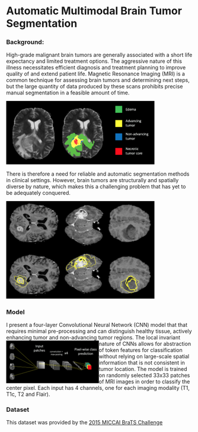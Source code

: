 # Automatic Multimodal Brain Tumor Segmentation

### Background:

High-grade malignant brain tumors are generally associated with a short life expectancy and limited treatment options. The aggressive nature of this illness necessitates efficient diagnosis and treatment planning to improve quality of and extend patient life. Magnetic Resonance Imaging (MRI) is a common technique for assessing brain tumors and determining next steps, but the large quantity of data produced by these scans prohibits precise manual segmentation in a feasible amount of time.

<img alt="Example of tumor segmentation overlay on T2" src="images/segmented_slice.png" width='400'>

There is therefore a need for reliable and automatic segmentation methods in clinical settings. However, brain tumors are structurally and spatially diverse by nature, which makes this a challenging problem that has yet to be adequately conquered.

<img alt="Diversity of tumor size, shape and location" src="images/tumor_diversity.png" width='400'>

### Model

I present a four-layer Convolutional Neural Network (CNN) model that that requires minimal pre-processing and can distinguish healthy tissue, actively enhancing tumor and non-advancing tumor regions.
<img align='left' alt="Basic ConvNet model architecture" src="images/model_architecture.png" width=250>
 The local invariant nature of CNNs allows for abstraction of token features for classification without relying on large-scale spatial information that is not consistent in tumor location. The model is trained on randomly selected 33x33 patches of MRI images in order to classify the center pixel. Each input has 4 channels, one for each imaging modality (T1, T1c, T2 and Flair).


### Dataset

This dataset was provided by the [2015 MICCAI BraTS Challenge](http://www.braintumorsegmentation.org)
